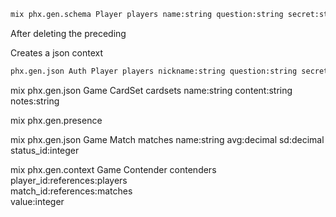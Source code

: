 ```bash
mix phx.gen.schema Player players name:string question:string secret:string
```
After deleting the preceding

Creates a json context
```bash
phx.gen.json Auth Player players nickname:string question:string secret:string
```
mix phx.gen.json Game CardSet cardsets name:string content:string notes:string

mix phx.gen.presence

mix phx.gen.json Game Match matches name:string avg:decimal sd:decimal status_id:integer

mix phx.gen.context Game Contender contenders \
  player_id:references:players \
  match_id:references:matches \
  value:integer
